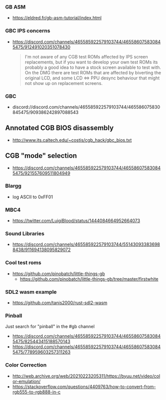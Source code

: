 ### GB ASM

- https://eldred.fr/gb-asm-tutorial/index.html

### GBC IPS concerns

- https://discord.com/channels/465585922579103744/465586075830845475/912491020351078430
  > I'm not aware of any CGB test ROMs affected by IPS screen replacements, but if you want to develop your own test ROMs its probably a good idea to have a stock screen available to test with.
  > On the DMG there are test ROMs that are affected by biverting the original LCD, and some LCD <=> PPU desync behaviour that might not show up on replacement screens.

### GBC

- discord://discord.com/channels/465585922579103744/465586075830845475/909386242897088543

## Annotated CGB BIOS disassembly

- http://www.its.caltech.edu/~costis/cgb_hack/gbc_bios.txt

## CGB "mode" selection

- https://discord.com/channels/465585922579103744/465586075830845475/921557609511804949

### Blargg

- log ASCII to 0xFF01

### MBC4

- https://twitter.com/LuigiBlood/status/1444084664952664073

### Sound Libraries

- https://discord.com/channels/465585922579103744/551430933836988438/911694138095829072

### Cool test roms

- https://github.com/pinobatch/little-things-gb
  - https://github.com/pinobatch/little-things-gb/tree/master/firstwhite

### SDL2 wasm example

- https://github.com/tanis2000/rust-sdl2-wasm

### Pinball

Just search for "pinball" in the #gb channel

- https://discord.com/channels/465585922579103744/465586075830845475/825443415188570143
- https://discord.com/channels/465585922579103744/465586075830845475/778959603257311263

### Color Correction

- http://web.archive.org/web/20210223205311/https://byuu.net/video/color-emulation/
- https://stackoverflow.com/questions/4409763/how-to-convert-from-rgb555-to-rgb888-in-c
